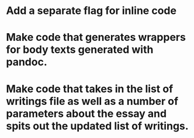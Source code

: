 # Add a separate flag for inline code

# Make code that generates wrappers for body texts generated with pandoc. 
# Make code that takes in the list of writings file as well as a number of parameters about the essay and spits out the updated list of writings.
